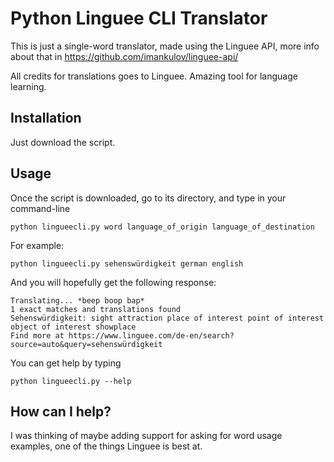 # Python Linguee CLI Translator
This is just a single-word translator, made using the Linguee API, more info about that in https://github.com/imankulov/linguee-api/

All credits for translations goes to Linguee. Amazing tool for language learning.

## Installation
Just download the script.

## Usage
Once the script is downloaded, go to its directory, and type in your command-line

```
python lingueecli.py word language_of_origin language_of_destination
```

For example:
```
python lingueecli.py sehenswürdigkeit german english
```

And you will hopefully get the following response:

```
Translating... *beep boop bap*
1 exact matches and translations found
Sehenswürdigkeit: sight attraction place of interest point of interest object of interest showplace 
Find more at https://www.linguee.com/de-en/search?source=auto&query=sehenswürdigkeit
```

You can get help by typing

```
python lingueecli.py --help
```

## How can I help?
I was thinking of maybe adding support for asking for word usage examples, one of the things Linguee is best at.